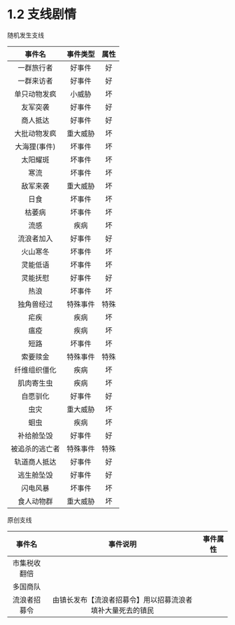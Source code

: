 # 1.2 支线剧情

随机发生支线

|     事件名     | 事件类型 | 属性 |
| :------------: | :------: | :--: |
|   一群旅行者   |  好事件  |  好  |
|   一群来访者   |  好事件  |  好  |
|  单只动物发疯  |  小威胁  |  坏  |
|    友军突袭    |  好事件  |  好  |
|    商人抵达    |  好事件  |  好  |
|  大批动物发疯  | 重大威胁 |  坏  |
|  大海狸(事件)  |  坏事件  |  坏  |
|    太阳耀斑    |  坏事件  |  坏  |
|      寒流      |  坏事件  |  坏  |
|    敌军来袭    | 重大威胁 |  坏  |
|      日食      |  坏事件  |  坏  |
|     枯萎病     |  坏事件  |  坏  |
|      流感      |   疾病   |  坏  |
|   流浪者加入   |  好事件  |  好  |
|    火山寒冬    |  坏事件  |  坏  |
|    灵能低语    |  坏事件  |  坏  |
|    灵能抚慰    |  好事件  |  好  |
|      热浪      |  坏事件  |  坏  |
|   独角兽经过   | 特殊事件 | 特殊 |
|      疟疾      |   疾病   |  坏  |
|      瘟疫      |   疾病   |  坏  |
|      短路      |  坏事件  |  坏  |
|    索要赎金    | 特殊事件 | 特殊 |
|  纤维组织僵化  |   疾病   |  坏  |
|   肌肉寄生虫   |   疾病   |  坏  |
|    自愿驯化    |  好事件  |  好  |
|      虫灾      | 重大威胁 |  坏  |
|      蛔虫      |   疾病   |  坏  |
|   补给舱坠毁   |  好事件  |  好  |
| 被追杀的逃亡者 | 特殊事件 | 特殊 |
|  轨道商人抵达  |  好事件  |  好  |
|   逃生舱坠毁   |  好事件  |  好  |
|    闪电风暴    |  坏事件  |  坏  |
|   食人动物群   | 重大威胁 |  坏  |



原创支线

|    事件名    |                          事件说明                          | 事件属性 |
| :----------: | :--------------------------------------------------------: | :------: |
| 市集税收翻倍 |                                                            |          |
|   多国商队   |                                                            |          |
| 流浪者招募令 | 由镇长发布【流浪者招募令】用以招募流浪者填补大量死去的镇民 |          |

